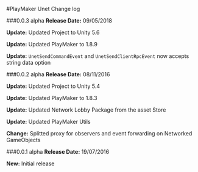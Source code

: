 #PlayMaker Unet Change log

###0.0.3 alpha
**Release Date:** 09/05/2018  

**Update:** Updated Project to Unity 5.6 

**Update:** Updated PlayMaker to 1.8.9

**Update:** `UnetSendCommandEvent` and `UnetSendClientRpcEvent` now accepts string data option

###0.0.2 alpha
**Release Date:** 08/11/2016  

**Update:** Updated Project to Unity 5.4 

**Update:** Updated PlayMaker to 1.8.3 

**Update:** Updated Network Lobby Package from the asset Store

**Update:** Updated PlayMaker Utils

**Change:** Splitted proxy for observers and event forwarding on Networked GameObjects  

###0.0.1 alpha
**Release Date:** 19/07/2016  

**New:** Initial release


